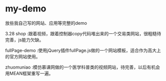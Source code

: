 # my-demo
放些我自己写的网站、应用等完整的demo

3.28 shop	  	:跟着视频，跟着控制器copy代码堆出来的一个交易类网站，很粗糙待完善，js能力欠缺。

fullPage-demo	:使用jQuery插件fullPage.js做的一个网站模板，适合作为高大上的官方网站使用。

zhuomuniao		:模仿慕课网做的一个医学科普类的视频网站，待完善，以后有机会用MEAN框架重写一遍。
